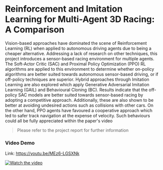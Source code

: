 # Reinforcement and Imitation Learning for Multi-Agent 3D Racing: A Comparison
Vision-based approaches have dominated the scene of Reinforcement Learning (RL) when applied to autonomous driving agents due to being a cheaper alternative. Addressing a lack of research on other techniques, this project introduces a sensor-based racing environment for multiple agents. The Soft-Actor Critic (SAC) and Proximal Policy Optimization (PPO) RL algorithms are applied to this environment to determine whether on-policy algorithms are better suited towards autonomous sensor-based driving, or if off-policy techniques are superior. Hybrid approaches through Imitation Learning are also explored which apply Generative Adversarial Imitation Learning (GAIL) and Behavioural Cloning (BC). Results indicate that the off-policy SAC models are better suited towards sensor-based racing by adopting a competitive approach. Additionally, these are also shown to be better at avoiding undesired actions such as collisions with other cars. On the other hand, PPO agents have favoured a cooperative approach which led to safer track navigation at the expense of velocity. Such behaviours could all be fully appreciated within the paper's video

> Please refer to the project report for further information

### Video Demo
Link: https://youtu.be/MEz6-LGSXNk

[![Watch the video](https://img.youtube.com/vi/MEz6-LGSXNk/maxresdefault.jpg)](https://youtu.be/MEz6-LGSXNk)
